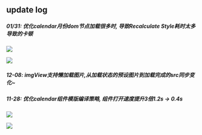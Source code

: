 ## update log

##### 01/31: 优化calendar月份dom节点加载很多时, 导致Recalculate Style耗时太多导致的卡顿

![](https://github.com/deepkolos/vc-popup/blob/master/static/vc-popup-calendar-optimize-before.gif)

![](https://github.com/deepkolos/vc-popup/blob/master/static/vc-popup-calendar-optimize-after.gif)

##### 12-08: imgView支持懒加载图片,从加载状态的预设图片到加载完成的src同步变化~


##### 11-28: 优化calendar组件模版编译策略, 组件打开速度提升3倍1.2s -> 0.4s

![](https://user-gold-cdn.xitu.io/2017/11/28/1600074a1f937307?imageView2/0/w/1280/h/960/format/webp/ignore-error/1)

![](https://user-gold-cdn.xitu.io/2017/11/28/1600074f84f1e54e?imageView2/0/w/1280/h/960/format/webp/ignore-error/1)